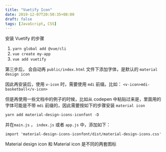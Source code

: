 ```yaml
---
title: "Vuetify Icon"
date: 2019-12-07T20:50:35+08:00
draft: false
tags: [JavaScript, CSS]
---
```


安装 Vuetify 的步骤

1. `yarn global add @vue/cli`
2. `vue create my-app`
3. `vue add vuetify`

第三步后， 会自动再 `public/index.html` 文件下添加字体，是默认的 `material design icon`

因此再安装后，使用 `v-icon` 时，需要使用 `mdi` 前缀。比如： `<v-icon>mdi-basketball</v-icon>`


但是再使用一些文档中的例子的时候，比如从 codepen 中粘贴过来是，里面用的字体可能是不带 `mdi` 前缀的，因此需要按如下的步骤安装 `material icon`

```
yarn add material-design-icons-iconfont -D
```

并在`main.js` ， `index.js` 或者 `app.js` 中，添加如下：

```
import 'material-design-icons-iconfont/dist/material-design-icons.css' 
```


Material design icon 和  Material icon 是不同的两套图标